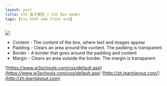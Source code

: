 ```yaml
---
layout: post
title: CSS 盒子模型 | CSS Box model
tags: [css html web front end]
---
```


![](http://alanzheng.top/img/css_modelbox.png)

* Content - The content of the box, where text and images appear
* Padding - Clears an area around the content. The padding is transparent
* Border - A border that goes around the padding and content
* Margin - Clears an area outside the border. The margin is transparent

![https://www.w3schools.com/css/default.asp](https://www.w3schools.com/css/default.asp)
![http://zh.learnlayout.com/](http://zh.learnlayout.com)